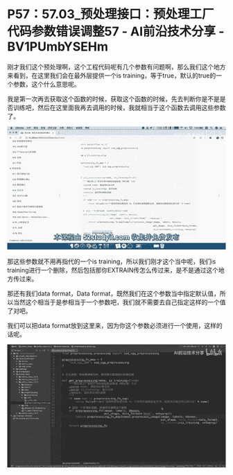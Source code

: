 # P57：57.03_预处理接口：预处理工厂代码参数错误调整57 - AI前沿技术分享 - BV1PUmbYSEHm

刚才我们这个预处理啊，这个工程代码呢有几个参数有问题啊，那么我们这个地方来看到，在这里我们会在最外层提供一个is training，等于true，默认的true的一个参数，这个什么意思呢。

我是第一次再去获取这个函数的时候，获取这个函数的时候，先去判断你是不是是否训练吧，然后在这里面我再去调用的时候，我就相当于这个函数去调用这些参数了。



![](img/844f4934b28c74b8116a5f31ab2b1b98_1.png)

那这些参数就不用再指代的一个is training，所以我们刚才这个当中呢，我们is training进行一个删除，然后包括那你EXTRAIN传怎么传过来，是不是通过这个地方传过来。

那还有我们data format，Data format，既然我们在这个参数当中指定默认值，所以当然这个相当于是参相当于一个参数吧，我们就不需要去自己指定这样的一个值了对吧。

我们可以把data format放到这里来，因为你这个参数必须进行一个使用，这样的话呢。

![](img/844f4934b28c74b8116a5f31ab2b1b98_3.png)